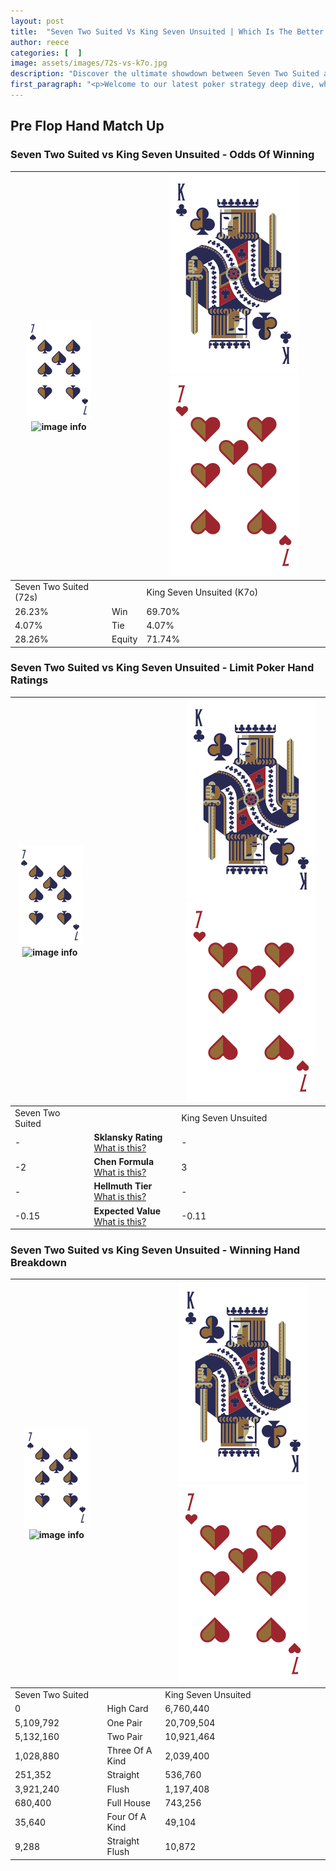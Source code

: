 ```yaml
---
layout: post
title:  "Seven Two Suited Vs King Seven Unsuited | Which Is The Better Hand In Poker? A Complete Guide"
author: reece
categories: [  ]
image: assets/images/72s-vs-k7o.jpg
description: "Discover the ultimate showdown between Seven Two Suited and King Seven Unsuited in poker! Uncover the odds, strategies, and scenarios where one hand triumphs over the other. Get ready to up your poker game with this thrilling analysis."
first_paragraph: "<p>Welcome to our latest poker strategy deep dive, where we're pitting two distinct hands against each other in a high-stakes showdown: Seven Two Suited vs King Seven Unsuited.</p><p>In the dynamic world of poker, every decision counts, and knowing which hand holds the upper hand is key to your success at the table.</p><p>In this article, we'll dissect these two hands, explore the scenarios where one dominates the other, and equip you with the knowledge to make strategic choices that can tip the odds in your favor.</p><p>Get ready to unravel the intriguing dynamics of these poker hands and elevate your game to new heights.</p>"
---
```




[comment]: # (sp0)

## Pre Flop Hand Match Up

<div class="table hand-ratings" markdown="1"> 



### Seven Two Suited vs King Seven Unsuited - Odds Of Winning


    
| ![image info](assets/images/hand1/7.png) ![image info](assets/images/hand1/2s.png) |  | ![image info](assets/images/hand2/K.png) ![image info](assets/images/hand2/7o.png) |
| -------- | -------- | -------- |
| Seven Two Suited (72s) |  | King Seven Unsuited (K7o) |
| 26.23% | Win | 69.70% |
| 4.07% | Tie | 4.07% |
| 28.26% | Equity | 71.74% |




[comment]: # (sp1)



### Seven Two Suited vs King Seven Unsuited - Limit Poker Hand Ratings


    
| ![image info](assets/images/hand1/7.png) ![image info](assets/images/hand1/2s.png) |  | ![image info](assets/images/hand2/K.png) ![image info](assets/images/hand2/7o.png) |
| -------- | -------- | -------- |
| Seven Two Suited |  | King Seven Unsuited |
| - | **Sklansky Rating** [What is this?](/sklansky-rating-explained) | - |
| -2 | **Chen Formula** [What is this?](/chen-formula-explained) | 3 |
| - | **Hellmuth Tier** [What is this?](/Hellmuth-tier-explained) | - |
| -0.15 | **Expected Value** [What is this?](/expected-value-explained) | -0.11 |




[comment]: # (sp2)



### Seven Two Suited vs King Seven Unsuited - Winning Hand Breakdown


    
| ![image info](assets/images/hand1/7.png) ![image info](assets/images/hand1/2s.png) |  | ![image info](assets/images/hand2/K.png) ![image info](assets/images/hand2/7o.png) |
| -------- | -------- | -------- |
| Seven Two Suited |  | King Seven Unsuited |
| 0 | High Card | 6,760,440 |
| 5,109,792 | One Pair | 20,709,504 |
| 5,132,160 | Two Pair | 10,921,464 |
| 1,028,880 | Three Of A Kind | 2,039,400 |
| 251,352 | Straight | 536,760 |
| 3,921,240 | Flush | 1,197,408 |
| 680,400 | Full House | 743,256 |
| 35,640 | Four Of A Kind | 49,104 |
| 9,288 | Straight Flush | 10,872 |




[comment]: # (sp3)



</div>

[comment]: # (sp4)



[comment]: # (sp5)

